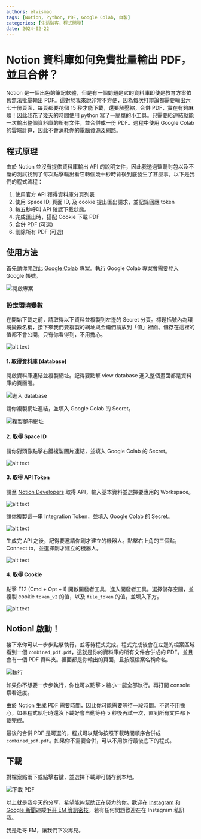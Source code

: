 ```yaml
---
authors: elvismao
tags: [Notion, Python, PDF, Google Colab, 自製]
categories: [生活駭客，程式開發]
date: 2024-02-22
---
```


# Notion 資料庫如何免費批量輸出 PDF，並且合併？

Notion 是一個出色的筆記軟體，但是有一個問題是它的資料庫即使是教育方案依舊無法批量輸出 PDF。這對於我來說非常不方便，因為每次打辯論都需要輸出六七十份頁面，每頁都要花個 15 秒才能下載，還要解壓縮，合併 PDF，實在有夠麻煩！因此我花了幾天的時間使用 python 寫了一簡單的小工具。只需要給連結就能一次輸出整個資料庫的所有文件，並合併成一份 PDF。過程中使用 Google Colab 的雲端計算，因此不會消耗你的電腦資源及網路。

## 程式原理

由於 Notion 並沒有提供資料庫輸出 API 的說明文件，因此我透過監聽封包以及不斷的測試找到了每次點擊輸出看它轉個幾十秒時背後到底發生了甚麼事。以下是我們的程式流程：

1. 使用官方 API 獲得資料庫分頁列表
2. 使用 Space ID, 頁面 ID, 及 cookie 提出匯出請求，並記錄回應 token
3. 每五秒呼叫 API 確認下載狀態。
4. 完成匯出時，搭配 Cookie 下載 PDF
5. 合併 PDF (可選)
6. 刪除所有 PDF (可選)

## 使用方法

首先請你開啟此 [Google Colab](https://colab.research.google.com/drive/1GxBcJEl8o9fuB-MpTSEjZNIFWInhHlH6?usp=sharing) 專案。執行 Google Colab 專案會需要登入 Google 帳號。

![開啟專案](project.png)

### 設定環境變數

在開始下載之前，請取得以下資料並複製到左邊的 Secret 分頁。標題括號內為環境變數名稱，接下來我們要複製的網址與金鑰們請放到「值」裡面。儲存在這裡的值都不會公開，只有你看得到，不用擔心。

![alt text](image.png)

#### 1. 取得資料庫 (database)

開啟資料庫連結並複製網址。記得要點擊 view database 進入整個畫面都是資料庫的頁面喔。

![進入 database](image-1.png)

請你複製網址連結，並填入 Google Colab 的 Secret。

![複製整串網址](image-2.png)

#### 2. 取得 Space ID

請你對頭像點擊右鍵複製圖片連結，並填入 Google Colab 的 Secret。

![alt text](image-3.png)

#### 3. 取得 API Token

請至 [Notion Developers](https://www.notion.so/my-integrations) 取得 API，輸入基本資料並選擇要應用的 Workspace。

![alt text](image-4.png)

請你複製這一串 Integration Token，並填入 Google Colab 的 Secret。

![alt text](image-5.png)

生成完 API 之後，記得要邀請你剛才建立的機器人。點擊右上角的三個點，Connect to，並選擇剛才建立的機器人。

![alt text](image-7.png)

#### 4. 取得 Cookie

點擊 F12 (Cmd + Opt + I) 開啟開發者工具，進入開發者工具。選擇儲存空間，並複製 cookie `token_v2` 的值，以及 `file_token` 的值，並填入下方。

![alt text](image-6.png)

## Notion! 啟動！

接下來你可以一步步點擊執行，並等待程式完成。程式完成後會在左邊的檔案區域看到一個 `combined_pdf.pdf`，這就是你的資料庫的所有文件合併成的 PDF。並且會有一個 PDF 資料夾。裡面都是你輸出的頁面，且按照檔案名稱命名。

![執行](run.png)

如果你不想要一步步執行，你也可以點擊 `>` 縮小一鍵全部執行。再打開 console 察看進度。

由於 Notion 生成 PDF 需要時間，因此你可能需要等待一段時間。不過不用擔心，如果程式執行時還沒下載好會自動等待 5 秒後再試一次，直到所有文件都下載完成。

最後的合併 PDF 是可選的，程式可以幫你按照下載時間順序合併成 `combined_pdf.pdf`。如果你不需要合併，可以不用執行最後底下的程式。

## 下載

對檔案點兩下或點擊右鍵，並選擇下載即可儲存到本地。

![下載 PDF](image-8.png)

以上就是我今天的分享，希望能夠幫助正在努力的你。歡迎在 [Instagram](https://www.instagram.com/emtech.cc) 和 [Google 新聞](https://news.google.com/publications/CAAqBwgKMKXLvgswsubVAw?ceid=TW:zh-Hant&oc=3)追蹤[毛哥 EM 資訊密技](https://emtech.cc/)，若有任何問題歡迎在在 Instagram 私訊我。

我是毛哥 EM，讓我們下次再見。
